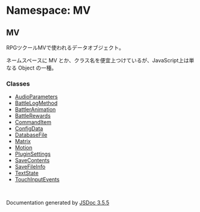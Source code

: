 # Namespace: MV

## MV

RPGツクールMVで使われるデータオブジェクト。

ネームスペースに MV とか、クラス名を便宜上つけているが、JavaScript上は単なる Object の一種。

### Classes

* [AudioParameters](MV.AudioParameters.md)
* [BattleLogMethod](MV.BattleLogMethod.md)
* [BattlerAnimation](MV.BattlerAnimation.md)
* [BattleRewards](MV.BattleRewards.md)
* [CommandItem](MV.CommandItem.md)
* [ConfigData](MV.ConfigData.md)
* [DatabaseFile](MV.DatabaseFile.md)
* [Matrix](MV.Matrix.md)
* [Motion](MV.Motion.md)
* [PluginSettings](MV.PluginSettings.md)
* [SaveContents](MV.SaveContents.md)
* [SaveFileInfo](MV.SaveFileInfo.md)
* [TextState](MV.TextState.md)
* [TouchInputEvents](MV.TouchInputEvents.md)

 <br>

  Documentation generated by [JSDoc 3.5.5](https://github.com/jsdoc3/jsdoc)
